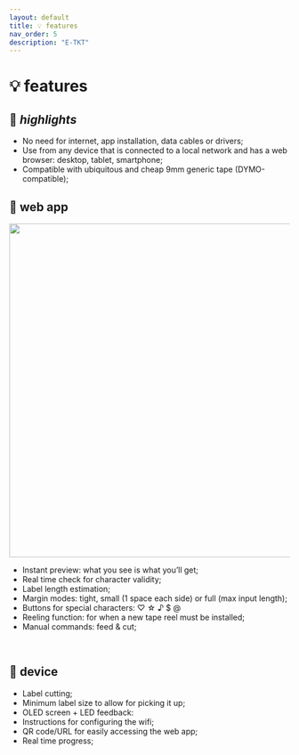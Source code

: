 ```yaml
---
layout: default
title: 💡 features
nav_order: 5
description: "E-TKT"
---
```


# 💡 **features**

## 🌟 *highlights*
- No need for internet, app installation, data cables or drivers;
- Use from any device that is connected to a local network and has a web browser: desktop, tablet, smartphone;
- Compatible with ubiquitous and cheap 9mm generic tape (DYMO-compatible);

## 📱 web app
<img src="https://user-images.githubusercontent.com/15098003/171068984-5492a5b2-0eec-4714-9bf8-0055f606ac5b.gif" height="600">

- Instant preview: what you see is what you’ll get;
- Real time check for character validity;
- Label length estimation;
- Margin modes: tight, small (1 space each side) or full (max input length);
- Buttons for special characters: ♡  ☆  ♪  $ @
- Reeling function: for when a new tape reel must be installed;
- Manual commands: feed & cut;
<br>

## 🔌 device

- Label cutting;
- Minimum label size to allow for picking it up;
- OLED screen + LED feedback:
- Instructions for configuring the wifi;
- QR code/URL for easily accessing the web app;
- Real time progress;

<br>
